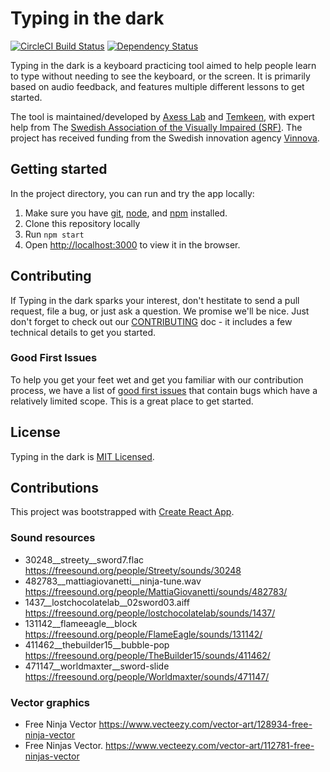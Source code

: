 # Typing in the dark
[![CircleCI Build Status][circleci-svg]][circleci-url] [![Dependency Status][daviddm-image]][daviddm-url]

Typing in the dark is a keyboard practicing tool aimed to help people learn to type without needing to see the keyboard, or the screen. It is primarily based on audio feedback, and features multiple different lessons to get started.

The tool is maintained/developed by [Axess Lab][axesslab] and [Temkeen][temkeen], with expert help from The [Swedish Association of the Visually Impaired (SRF)][srf]. The project has received funding from the Swedish innovation agency [Vinnova][vinova].

## Getting started

In the project directory, you can run and try the app locally:

1. Make sure you have [git][git], [node][node], and [npm][npm] installed.
2. Clone this repository locally
3. Run `npm start` 
4. Open [http://localhost:3000](http://localhost:3000) to view it in the browser.


## Contributing
If Typing in the dark sparks your interest, don't hestitate to send a pull request, file a bug, or just ask a question. We promise we'll be nice. Just don't forget to check out our [CONTRIBUTING](./.github/CONTRIBUTING.md) doc - it includes a few technical details to get you started.

### Good First Issues
To help you get your feet wet and get you familiar with our contribution process, we have a list of [good first issues](https://github.com/AxessLab/typing/issues?q=is%3Aissue+is%3Aopen+label%3A%22good+first+issue%22) that contain bugs which have a relatively limited scope. This is a great place to get started.

## License
Typing in the dark is [MIT Licensed](./LICENSE.md).

## Contributions
This project was bootstrapped with [Create React App][create-react-app].

### Sound resources
- 30248__streety__sword7.flac https://freesound.org/people/Streety/sounds/30248
- 482783__mattiagiovanetti__ninja-tune.wav https://freesound.org/people/MattiaGiovanetti/sounds/482783/
- 1437__lostchocolatelab__02sword03.aiff https://freesound.org/people/lostchocolatelab/sounds/1437/
- 131142__flameeagle__block https://freesound.org/people/FlameEagle/sounds/131142/
- 411462__thebuilder15__bubble-pop https://freesound.org/people/TheBuilder15/sounds/411462/
- 471147__worldmaxter__sword-slide https://freesound.org/people/Worldmaxter/sounds/471147/

### Vector graphics
- Free Ninja Vector https://www.vecteezy.com/vector-art/128934-free-ninja-vector
- Free Ninjas Vector. https://www.vecteezy.com/vector-art/112781-free-ninjas-vector

[axesslab]: https://axesslab.com/
[temkeen]: https://ictenablers.com/
[srf]: https://www.srf.nu/
[vinova]: https://www.vinnova.se/en/
[git]: https://git-scm.com/
[node]:https://nodejs.org/
[npm]: https://www.npmjs.com/get-npm
[create-react-app]: https://github.com/facebook/create-react-app
[daviddm-image]: https://david-dm.org/AxessLab/typing.svg?theme=shields.io
[daviddm-url]: https://david-dm.org/AxessLab/typing
[circleci-svg]: https://circleci.com/gh/AxessLab/typing.svg?style=svg
[circleci-url]: https://circleci.com/gh/AxessLab/typing
